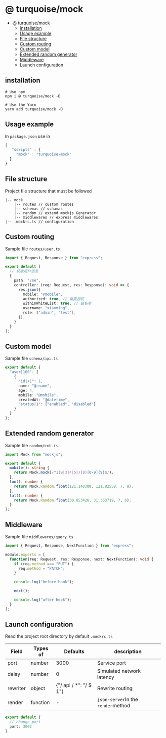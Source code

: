# @ turquoise/mock

- [@ turquoise/mock](#turquoisemock)
  - [installation](#installation)
  - [Usage example](#usage-example)
  - [File structure](#file-structure)
  - [Custom routing](#custom-routing)
  - [Custom model](#custom-model)
  - [Extended random generator](#extended-random-generator)
  - [Middleware](#middleware)
  - [Launch configuration](#launch-configuration)

## installation

```shell
# Use npm
npm i @ turquoise/mock -D

# Use the Yarn 
yarn add turquoise/mock -D
```

## Usage example

In `package.json` use in

```js
{
   "scripts" : {
     "mock" : "turquoise-mock"
  }
}
```

## File structure

Project file structure that must be followed

```
|-- mock
    |-- routes // custom routes
    |-- schemas // schamas
    |-- random // extend mockjs Generator
    |-- middlewares // express middlewares
|-- .mockrc.ts // configuration
```

## Custom routing

Sample file `routes/user.ts`

```typescript
import { Request, Response } from "express";

export default [
  // 获取用户信息
  {
    path: "/me",
    controller: (req: Request, res: Response): void => {
      res.json({
        mobile: "@mobile",
        authorized: true, // 需要授权
        withinWhiteList: true, // 白名单
        username: "xiaoming",
        role: ["admin", "test"],
      });
    }
  }
];
```

## Custom model

Sample file `schema/api.ts`

```typescript
export default {
  "user|100": [
    {
      "id|+1": 1,
      name: "@cname",
      age: 4,
      mobile: "@mobile",
      createdAt: "@datetime",
      "status|1": ["enabled", "disabled"]
    }
  ]
};
```

## Extended random generator

Sample file `random/ext.ts`

```typescript
import Mock from "mockjs";

export default {
  mobile(): string {
    return Mock.mock(/^1(9|3|4|5|7|8)[0-9]{9}$/);
  },
  lon(): number {
    return Mock.Random.float(121.140308, 121.82558, 7, 8);
  },
  lat(): number {
    return Mock.Random.float(30.853426, 31.363719, 7, 6);
  }
};
```

## Middleware

Sample file `middlewares/query.ts`

```typescript
import { Request, Response, NextFunction } from "express";

module.exports = [
  function(req: Request, res: Response, next: NextFunction): void {
    if (req.method === "PUT") {
      req.method = "PATCH";
    }

    console.log("before hook");

    next();

    console.log("after hook");
  }
];
```

## Launch configuration

Read the project root directory by default `.mockrc.ts`

| Field    | Types of | Defaults               | description                        |
| -------- | -------- | ---------------------- | ---------------------------------- |
| port     | number   | 3000                   | Service port                       |
| delay    | number   | 0                      | Simulated network latency          |
| rewriter | object   | {"/ api / *": "/ $ 1"} | Rewrite routing                    |
| render   | function | -                      | `json-server`In the `render`method |

```typescript
export default {
  // change port
  port: 3002
}
```